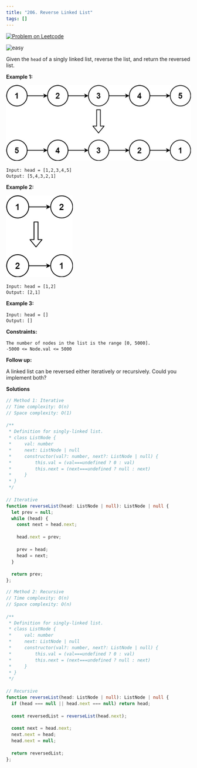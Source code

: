 ```yaml
---
title: "206. Reverse Linked List"
tags: []
---
```


[![Problem on Leetcode](https://img.shields.io/badge/Leetcode-FFA116)](https://leetcode.com/problems/reverse-linked-list/)

![easy](https://img.shields.io/badge/Difficulty-Easy-5BCEFA.svg)<br />
<!-- ![medium](https://img.shields.io/badge/Difficulty-Medium-F5A9B8.svg)<br /> -->
<!-- ![hard](https://img.shields.io/badge/Difficulty-Hard-FFFFFF.svg)<br /> -->

Given the `head` of a singly linked list, reverse the list, and return the reversed list.

**Example 1:**

![alt text](image.png)

```
Input: head = [1,2,3,4,5]
Output: [5,4,3,2,1]
```

**Example 2:**

![alt text](image-1.png)

```
Input: head = [1,2]
Output: [2,1]
```

**Example 3:**

```
Input: head = []
Output: []
```

**Constraints:**

```
The number of nodes in the list is the range [0, 5000].
-5000 <= Node.val <= 5000
```

**Follow up:**

A linked list can be reversed either iteratively or recursively. Could you implement both?

**Solutions**

```ts
// Method 1: Iterative
// Time complexity: O(n)
// Space complexity: O(1)

/**
 * Definition for singly-linked list.
 * class ListNode {
 *     val: number
 *     next: ListNode | null
 *     constructor(val?: number, next?: ListNode | null) {
 *         this.val = (val===undefined ? 0 : val)
 *         this.next = (next===undefined ? null : next)
 *     }
 * }
 */

// Iterative
function reverseList(head: ListNode | null): ListNode | null {
  let prev = null;
  while (head) {
    const next = head.next;

    head.next = prev;

    prev = head;
    head = next; 
  }

  return prev;
};
```

```ts
// Method 2: Recursive
// Time complexity: O(n)
// Space complexity: O(n)

/**
 * Definition for singly-linked list.
 * class ListNode {
 *     val: number
 *     next: ListNode | null
 *     constructor(val?: number, next?: ListNode | null) {
 *         this.val = (val===undefined ? 0 : val)
 *         this.next = (next===undefined ? null : next)
 *     }
 * }
 */

// Recursive
function reverseList(head: ListNode | null): ListNode | null {
  if (head === null || head.next === null) return head;

  const reversedList = reverseList(head.next);

  const next = head.next;
  next.next = head;
  head.next = null;

  return reversedList;
};
```